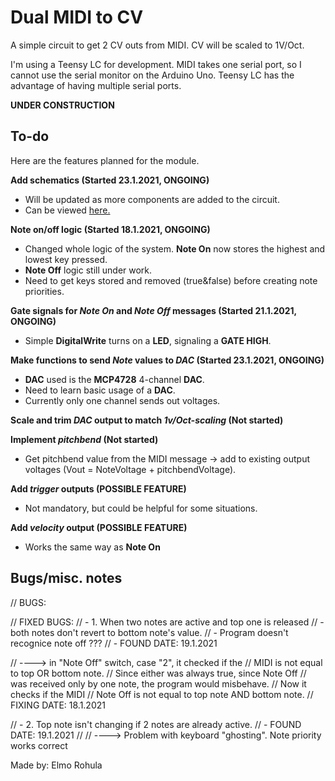 # Dual MIDI to CV

A simple circuit to get 2 CV outs from MIDI. CV will be scaled to 1V/Oct.

I'm using a Teensy LC for development. MIDI takes one serial port, so I cannot use the serial monitor on the Arduino Uno. Teensy LC has the advantage of having multiple serial ports.

**UNDER CONSTRUCTION**

## To-do

Here are the features planned for the module.

**Add schematics (Started 23.1.2021, ONGOING)**

  * Will be updated as more components are added to the circuit.
  * Can be viewed [here.](./schematics/schematics.pdf)

**Note on/off logic (Started 18.1.2021, ONGOING)** 

  * Changed whole logic of the system. **Note On** now stores the highest and lowest key pressed.
  * **Note Off** logic still under work.
  * Need to get keys stored and removed (true&false) before creating note priorities.

**Gate signals for _Note On_ and _Note Off_ messages (Started 21.1.2021, ONGOING)**

  * Simple **DigitalWrite** turns on a **LED**, signaling a **GATE HIGH**.

**Make functions to send _Note_ values to _DAC_ (Started 23.1.2021, ONGOING)** 
  
  * **DAC** used is the **MCP4728** 4-channel **DAC**.
  * Need to learn basic usage of a **DAC**.
  * Currently only one channel sends out voltages.

**Scale and trim _DAC_ output to match _1v/Oct-scaling_ (Not started)**

**Implement _pitchbend_ (Not started)**

  * Get pitchbend value from the MIDI message -> add to existing output voltages (Vout = NoteVoltage + pitchbendVoltage).

**Add _trigger_ outputs (POSSIBLE FEATURE)**

  * Not mandatory, but could be helpful for some situations.

**Add _velocity_ output (POSSIBLE FEATURE)**

  * Works the same way as **Note On**

## Bugs/misc. notes

// BUGS:


// FIXED BUGS:
// - 1. When two notes are active and top one is released
// - both notes don't revert to bottom note's value.
// - Program doesn't recognice note off ???
// - FOUND DATE: 19.1.2021

// ----> in "Note Off" switch, case "2", it checked if the
// MIDI is not equal to top OR bottom note.
// Since either was always true, since Note Off
// was received only by one note, the program would misbehave.
// Now it checks if the MIDI
// Note Off is not equal to top note AND bottom note.
// FIXING DATE: 18.1.2021

// - 2. Top note isn't changing if 2 notes are already active.
// - FOUND DATE: 19.1.2021
//
// ----> Problem with keyboard "ghosting". Note priority works correct

Made by: Elmo Rohula